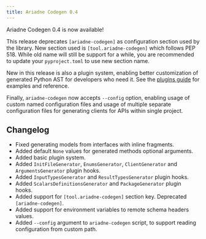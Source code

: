 ```yaml
---
title: Ariadne Codegen 0.4
---
```


Ariadne Codegen 0.4 is now available!

This release deprecates `[ariadne-codegen]` as configuration section used by the library.  New section used is `[tool.ariadne-codegen]` which follows PEP 518. While old name will still be support for a while, you are recommended to update your `pyproject.toml` to use new section name.

New in this release is also a plugin system, enabling better customization of generated Python AST for developers who need it. See the [plugins guide](https://github.com/mirumee/ariadne-codegen/blob/0.4.0/PLUGINS.md) for examples and reference.

Finally, `ariadne-codegen` now accepts `--config` option, enabling usage of custom named configuration files and usage of multiple separate configuration files for generating clients for APIs within single project.


## Changelog

- Fixed generating models from interfaces with inline fragments.
- Added default `None` values for generated methods optional arguments.
- Added basic plugin system.
- Added `InitFileGenerator`, `EnumsGenerator`, `ClientGenerator` and `ArgumentsGenerator` plugin hooks.
- Added `InputTypesGenerator` and `ResultTypesGenerator` plugin hooks.
- Added `ScalarsDefinitionsGenerator` and `PackageGenerator` plugin hooks.
- Added support for `[tool.ariadne-codegen]` section key. Deprecated `[ariadne-codegen]`.
- Added support for environment variables to remote schema headers values.
- Added `--config` argument to `ariadne-codegen` script, to support reading configuration from custom path.